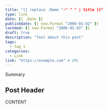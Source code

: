 ```yaml
---
title: "{{ replace .Name "-" " " | title }}"
type: link
date: {{ .Date }}
publishdate: {{ now.Format "2006-01-02" }}
lastmod: {{ now.Format "2006-01-02" }}
draft: true
description: "Text about this post"
tags:
  - tag 1
categories:
  - Link
link: "https://example.com" # URL
---
```


Summary

<!--more-->

## Post Header

CONTENT
